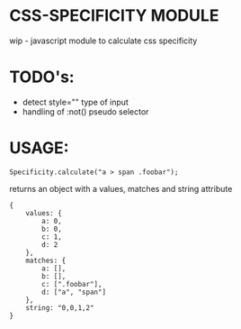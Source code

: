 CSS-SPECIFICITY MODULE
====================

wip - javascript module to calculate css specificity


TODO's:
=======
- detect style="" type of input
- handling of :not() pseudo selector


USAGE:
======
    Specificity.calculate("a > span .foobar");

returns an object with a values, matches and string attribute

    {
        values: {
    		a: 0,
    		b: 0,
    		c: 1,
    		d: 2
    	},
    	matches: {
    		a: [],
    		b: [],
    		c: [".foobar"],
    		d: ["a", "span"]
    	},
    	string: "0,0,1,2"
    }
